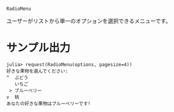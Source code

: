 ```
RadioMenu
```

ユーザーがリストから単一のオプションを選択できるメニューです。

# サンプル出力

```julia-repl
julia> request(RadioMenu(options, pagesize=4))
好きな果物を選んでください:
^  ぶどう
   いちご
 > ブルーベリー
v  桃
あなたの好きな果物はブルーベリーです!
```

